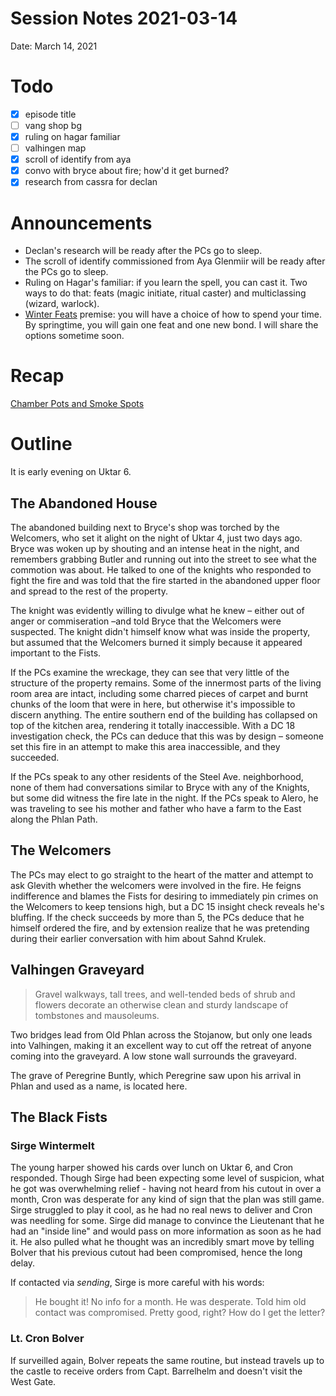 # Session Notes 2021-03-14

Date: March 14, 2021

# Todo

- [x]  episode title
- [ ]  vang shop bg
- [x]  ruling on hagar familiar
- [ ]  valhingen map
- [x]  scroll of identify from aya
- [x]  convo with bryce about fire; how'd it get burned?
- [x]  research from cassra for declan

# Announcements

- Declan's research will be ready after the PCs go to sleep.
- The scroll of identify commissioned from Aya Glenmiir will be ready after the PCs go to sleep.
- Ruling on Hagar's familiar: if you learn the spell, you can cast it. Two ways to do that: feats (magic initiate, ritual caster) and multiclassing (wizard, warlock).
- [Winter Feats](%E2%9D%84%EF%B8%8F%20Winter%20Feats.md) premise: you will have a choice of how to spend your time. By springtime, you will gain one feat and one new bond. I will share the options sometime soon.

# Recap

[Chamber Pots and Smoke Spots](../Adventure%20Log/Chamber%20Pots%20and%20Smoke%20Spots.md) 

# Outline

It is early evening on Uktar 6.

## The Abandoned House

The abandoned building next to Bryce's shop was torched by the Welcomers, who set it alight on the night of Uktar 4, just two days ago. Bryce was woken up by shouting and an intense heat in the night, and remembers grabbing Butler and running out into the street to see what the commotion was about. He talked to one of the knights who responded to fight the fire and was told that the fire started in the abandoned upper floor and spread to the rest of the property.

The knight was evidently willing to divulge what he knew – either out of anger or commiseration –and told Bryce that the Welcomers were suspected. The knight didn't himself know what was inside the property, but assumed that the Welcomers burned it simply because it appeared important to the Fists.

If the PCs examine the wreckage, they can see that very little of the structure of the property remains. Some of the innermost parts of the living room area are intact, including some charred pieces of carpet and burnt chunks of the loom that were in here, but otherwise it's impossible to discern anything. The entire southern end of the building has collapsed on top of the kitchen area, rendering it totally inaccessible. With a DC 18 investigation check, the PCs can deduce that this was by design – someone set this fire in an attempt to make this area inaccessible, and they succeeded.

If the PCs speak to any other residents of the Steel Ave. neighborhood, none of them had conversations similar to Bryce with any of the Knights, but some did witness the fire late in the night. If the PCs speak to Alero, he was traveling to see his mother and father who have a farm to the East along the Phlan Path.

## The Welcomers

The PCs may elect to go straight to the heart of the matter and attempt to ask Glevith whether the welcomers were involved in the fire. He feigns indifference and blames the Fists for desiring to immediately pin crimes on the Welcomers to keep tensions high, but a DC 15 insight check reveals he's bluffing. If the check succeeds by more than 5, the PCs deduce that he himself ordered the fire, and by extension realize that he was pretending during their earlier conversation with him about Sahnd Krulek.

## Valhingen Graveyard

> Gravel walkways, tall trees, and well-tended beds of shrub and flowers decorate an otherwise clean and sturdy landscape of tombstones and mausoleums.
> 

Two bridges lead from Old Phlan across the Stojanow, but only one leads into Valhingen, making it an excellent way to cut off the retreat of anyone coming into the graveyard. A low stone wall surrounds the graveyard.

The grave of Peregrine Buntly, which Peregrine saw upon his arrival in Phlan and used as a name, is located here.

## The Black Fists

### Sirge Wintermelt

The young harper showed his cards over lunch on Uktar 6, and Cron responded. Though Sirge had been expecting some level of suspicion, what he got was overwhelming relief - having not heard from his cutout in over a month, Cron was desperate for any kind of sign that the plan was still game. Sirge struggled to play it cool, as he had no real news to deliver and Cron was needling for some. Sirge did manage to convince the Lieutenant that he had an "inside line" and would pass on more information as soon as he had it. He also pulled what he thought was an incredibly smart move by telling Bolver that his previous cutout had been compromised, hence the long delay.

If contacted via *sending*, Sirge is more careful with his words:

> He bought it! No info for a month. He was desperate. Told him old contact was compromised. Pretty good, right? How do I get the letter?
> 

### Lt. Cron Bolver

If surveilled again, Bolver repeats the same routine, but instead travels up to the castle to receive orders from Capt. Barrelhelm and doesn't visit the West Gate.